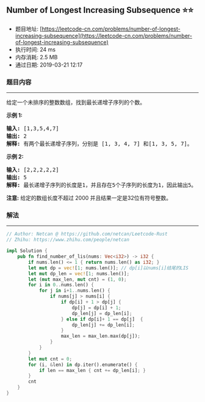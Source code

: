 ## Number of Longest Increasing Subsequence :star::star:
- 题目地址: [https://leetcode-cn.com/problems/number-of-longest-increasing-subsequence](https://leetcode-cn.com/problems/number-of-longest-increasing-subsequence)
- 执行时间: 24 ms 
- 内存消耗: 2.5 MB
- 通过日期: 2019-03-21 12:17

### 题目内容
---
<p>给定一个未排序的整数数组，找到最长递增子序列的个数。</p>

<p><strong>示例 1:</strong></p>

<pre>
<strong>输入:</strong> [1,3,5,4,7]
<strong>输出:</strong> 2
<strong>解释:</strong> 有两个最长递增子序列，分别是 [1, 3, 4, 7] 和[1, 3, 5, 7]。
</pre>

<p><strong>示例 2:</strong></p>

<pre>
<strong>输入:</strong> [2,2,2,2,2]
<strong>输出:</strong> 5
<strong>解释:</strong> 最长递增子序列的长度是1，并且存在5个子序列的长度为1，因此输出5。
</pre>

<p><strong>注意:</strong> 给定的数组长度不超过 2000 并且结果一定是32位有符号整数。</p>


### 解法
---
```rust
// Author: Netcan @ https://github.com/netcan/Leetcode-Rust
// Zhihu: https://www.zhihu.com/people/netcan

impl Solution {
    pub fn find_number_of_lis(nums: Vec<i32>) -> i32 {
        if nums.len() <= 1 { return nums.len() as i32; }
        let mut dp = vec![1; nums.len()]; // dp[i]以nums[i]结尾的LIS
        let mut dp_len = vec![1; nums.len()];
        let (mut max_len, mut cnt) = (1, 0);
        for i in 0..nums.len() {
            for j in i+1..nums.len() {
                if nums[j] > nums[i] {
                    if dp[i] + 1 > dp[j] {
                        dp[j] = dp[i] + 1;
                        dp_len[j] = dp_len[i];
                    } else if dp[i]+ 1 == dp[j]  {
                        dp_len[j] += dp_len[i];
                    }
                    max_len = max_len.max(dp[j]);
                } 
            }
        }
        let mut cnt = 0;
        for (i, &len) in dp.iter().enumerate() {
            if len == max_len { cnt += dp_len[i]; }
        }
        cnt
    }
}


```